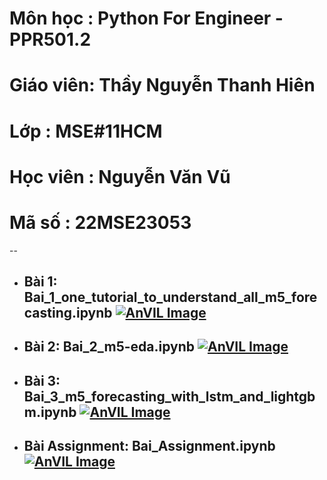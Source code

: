 # Môn học  : Python For Engineer - PPR501.2
# Giáo viên: Thầy Nguyễn Thanh Hiên
# Lớp      : MSE#11HCM
# Học viên : Nguyễn Văn Vũ
# Mã số    : 22MSE23053
--


* ## Bài 1: Bai_1_one_tutorial_to_understand_all_m5_forecasting.ipynb  [![AnVIL Image](https://colab.research.google.com/assets/colab-badge.svg)](https://colab.research.google.com/github/nguyenvudev20/mse22.python4engineer/blob/main/Bai_1_one_tutorial_to_understand_all_m5_forecasting.ipynb)
* ## Bài 2: Bai_2_m5-eda.ipynb  [![AnVIL Image](https://colab.research.google.com/assets/colab-badge.svg)](https://colab.research.google.com/github/nguyenvudev20/mse22.python4engineer/blob/main/Bai_2_m5-eda.ipynb)
* ## Bài 3: Bai_3_m5_forecasting_with_lstm_and_lightgbm.ipynb  [![AnVIL Image](https://colab.research.google.com/assets/colab-badge.svg)](https://colab.research.google.com/github/nguyenvudev20/mse22.python4engineer/blob/main/Bai_3_m5_forecasting_with_lstm_and_lightgbm.ipynb)
* ## Bài Assignment: Bai_Assignment.ipynb  [![AnVIL Image](https://colab.research.google.com/assets/colab-badge.svg)](https://colab.research.google.com/github/nguyenvudev20/mse22.python4engineer/blob/main/Bai_Assignment.ipynb)
